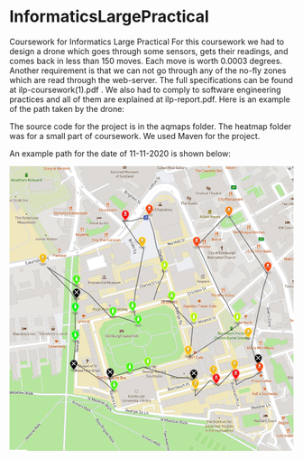 # InformaticsLargePractical
Coursework for Informatics Large Practical
For this coursework we had to design a drone which goes through some sensors, gets their readings, and comes back in less than 150 moves. Each move is worth 0.0003 degrees. Another requirement is that we can not go through any of the no-fly zones which are read through the web-server. The full specifications can be found at ilp-coursework(1).pdf . We also had to comply to software engineering practices and all of them are explained at ilp-report.pdf.
Here is an example of the path taken by the drone:

The source code for the project is in the aqmaps folder. The heatmap folder was for a small part of coursework. We used Maven for the project.

An example path for the date of 11-11-2020 is shown below:

![Screenshot](11_11_2020.png)
